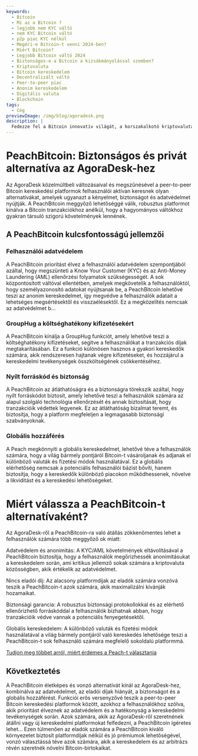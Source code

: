 ```yaml
---
keywords:
  - Bitcoin
  - Mi az a Bitcoin ?
  - legjobb nem KYC váltó
  - nem KYC Bitcoin váltó
  - p2p piac KYC nélkül
  - Megéri-e Bitcoin-t venni 2024-ben?
  - Miért Bitcoin?
  - Legjobb Bitcoin váltó 2024
  - Biztonságos-e a Bitcoin a kizsákmányolással szemben?
  - Kriptovaluta
  - Bitcoin kereskedelem
  - Decentralizált váltó
  - Peer-to-peer piac
  - Anonim kereskedelem
  - Digitális valuta
  - Blockchain
tags:
  - Cég
previewImage: /img/blog/agoradesk.png
description: |
  Fedezze fel a Bitcoin innovatív világát, a korszakalkotó kriptovalutát, amely biztonságos, decentralizált tranzakciókat tesz lehetővé egy globális hálózaton keresztül. Ismerje meg a legjobb KYC nélküli Bitcoin váltókat, a peer-to-peer kereskedelmi piacokat és az anonim Bitcoin tranzakciók előnyeit. Tudja meg, miért marad értékes befektetés a Bitcoin 2024-ben, és hogyan őrzi meg biztonságát a kizsákmányolással szemben.
---
```


# PeachBitcoin: Biztonságos és privát alternatíva az AgoraDesk-hez

Az AgoraDesk közelmúltbeli változásaival és megszűnésével a peer-to-peer Bitcoin kereskedési platformok felhasználói aktívan keresnek olyan alternatívákat, amelyek ugyanazt a kényelmet, biztonságot és adatvédelmet nyújtják. A PeachBitcoin meggyőző lehetőséggé válik, robusztus platformot kínálva a Bitcoin tranzakciókhoz anélkül, hogy a hagyományos váltókhoz gyakran társuló szigorú követelmények lennének.

## A PeachBitcoin kulcsfontosságú jellemzői

### Felhasználói adatvédelem 

A PeachBitcoin prioritást élvez a felhasználói adatvédelem szempontjából azáltal, hogy megszünteti a Know Your Customer (KYC) és az Anti-Money Laundering (AML) ellenőrzési folyamatok szükségességét. A sok központosított váltóval ellentétben, amelyek megkövetelik a felhasználóktól, hogy személyazonosító adatokat nyújtsanak be, a PeachBitcoin lehetővé teszi az anonim kereskedelmet, így megvédve a felhasználók adatait a lehetséges megsértésektől és visszaélésektől. Ez a megközelítés nemcsak az adatvédelmet b...

### GroupHug a költséghatékony kifizetésekért

A PeachBitcoin kínálja a GroupHug funkciót, amely lehetővé teszi a költséghatékony kifizetéseket, segítve a felhasználókat a tranzakciós díjak megtakarításában. Ez a funkció különösen hasznos a gyakori kereskedők számára, akik rendszeresen hajtanak végre kifizetéseket, és hozzájárul a kereskedelmi tevékenységek összköltségének csökkentéséhez.

### Nyílt forráskód és biztonság

A PeachBitcoin az átláthatóságra és a biztonságra törekszik azáltal, hogy nyílt forráskódot biztosít, amely lehetővé teszi a felhasználók számára az alapul szolgáló technológia ellenőrzését és annak biztosítását, hogy tranzakcióik védettek legyenek. Ez az átláthatóság bizalmat teremt, és biztosítja, hogy a platform megfeleljen a legmagasabb biztonsági szabványoknak.

### Globális hozzáférés

A Peach megkönnyíti a globális kereskedelmet, lehetővé téve a felhasználók számára, hogy a világ bármely pontjáról Bitcoin-t vásároljanak és adjanak el különböző valuták és fizetési módok használatával. Ez a globális elérhetőség nemcsak a potenciális felhasználói bázist bővíti, hanem biztosítja, hogy a kereskedők különböző piacokon működhessenek, növelve a likviditást és a kereskedési lehetőségeket.

# Miért válassza a PeachBitcoin-t alternatívaként?

Az AgoraDesk-ről a PeachBitcoin-ra való átállás zökkenőmentes lehet a felhasználók számára több meggyőző ok miatt:

Adatvédelem és anonimitás: A KYC/AML követelmények eltávolításával a PeachBitcoin biztosítja, hogy a felhasználók megőrizhessék anonimitásukat a kereskedelem során, ami kritikus jellemző sokak számára a kriptovaluta közösségben, akik értékelik az adatvédelmet.

Nincs eladói díj: Az alacsony platformdíjak az eladók számára vonzóvá teszik a PeachBitcoin-t azok számára, akik maximalizálni kívánják hozamaikat.

Biztonsági garancia: A robusztus biztonsági protokollokkal és az elérhető ellenőrizhető forráskóddal a felhasználók bízhatnak abban, hogy tranzakcióik védve vannak a potenciális fenyegetésektől.

Globális kereskedelem: A különböző valuták és fizetési módok használatával a világ bármely pontjáról való kereskedés lehetősége teszi a PeachBitcoin-t sok felhasználó számára megfelelő sokoldalú platformmá.

[Tudjon meg többet arról, miért érdemes a Peach-t választania](https://peachbitcoin.com/blog/Why-Choose-Peach/)

## Következtetés

A PeachBitcoin életképes és vonzó alternatívát kínál az AgoraDesk-hez, kombinálva az adatvédelmet, az eladói díjak hiányát, a biztonságot és a globális hozzáférést. Funkciói erős versenyzővé teszik a peer-to-peer Bitcoin kereskedési platformok között, azokhoz a felhasználókhoz szólva, akik prioritást élveznek az adatvédelem és a hatékonyság a kereskedelmi tevékenységek során. Azok számára, akik az AgoraDesk-ről szeretnének átállni vagy új kereskedelmi platformokat felfedezni, a PeachBitcoin ígéretes lehet...
Ezen túlmenően az eladók számára a PeachBitcoin kiváló környezetet biztosít platformdíjak nélkül és jó prémiumok lehetőségével, vonzó választássá téve azok számára, akik a kereskedelem és az arbitrázs révén szeretnék növelni Bitcoin-birtokaikat.
